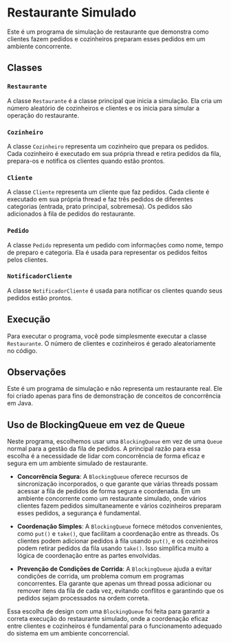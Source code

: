 # Restaurante Simulado

Este é um programa de simulação de restaurante que demonstra como clientes fazem pedidos e cozinheiros preparam esses pedidos em um ambiente concorrente.

## Classes

### `Restaurante`

A classe `Restaurante` é a classe principal que inicia a simulação. Ela cria um número aleatório de cozinheiros e clientes e os inicia para simular a operação do restaurante.

### `Cozinheiro`

A classe `Cozinheiro` representa um cozinheiro que prepara os pedidos. Cada cozinheiro é executado em sua própria thread e retira pedidos da fila, prepara-os e notifica os clientes quando estão prontos.

### `Cliente`

A classe `Cliente` representa um cliente que faz pedidos. Cada cliente é executado em sua própria thread e faz três pedidos de diferentes categorias (entrada, prato principal, sobremesa). Os pedidos são adicionados à fila de pedidos do restaurante.

### `Pedido`

A classe `Pedido` representa um pedido com informações como nome, tempo de preparo e categoria. Ela é usada para representar os pedidos feitos pelos clientes.

### `NotificadorCliente`

A classe `NotificadorCliente` é usada para notificar os clientes quando seus pedidos estão prontos.

## Execução

Para executar o programa, você pode simplesmente executar a classe `Restaurante`. O número de clientes e cozinheiros é gerado aleatoriamente no código.

## Observações

Este é um programa de simulação e não representa um restaurante real. Ele foi criado apenas para fins de demonstração de conceitos de concorrência em Java.
## Uso de BlockingQueue em vez de Queue

Neste programa, escolhemos usar uma `BlockingQueue` em vez de uma `Queue` normal para a gestão da fila de pedidos. A principal razão para essa escolha é a necessidade de lidar com concorrência de forma eficaz e segura em um ambiente simulado de restaurante.

- **Concorrência Segura**: A `BlockingQueue` oferece recursos de sincronização incorporados, o que garante que várias threads possam acessar a fila de pedidos de forma segura e coordenada. Em um ambiente concorrente como um restaurante simulado, onde vários clientes fazem pedidos simultaneamente e vários cozinheiros preparam esses pedidos, a segurança é fundamental.

- **Coordenação Simples**: A `BlockingQueue` fornece métodos convenientes, como `put()` e `take()`, que facilitam a coordenação entre as threads. Os clientes podem adicionar pedidos à fila usando `put()`, e os cozinheiros podem retirar pedidos da fila usando `take()`. Isso simplifica muito a lógica de coordenação entre as partes envolvidas.

- **Prevenção de Condições de Corrida**: A `BlockingQueue` ajuda a evitar condições de corrida, um problema comum em programas concorrentes. Ela garante que apenas um thread possa adicionar ou remover itens da fila de cada vez, evitando conflitos e garantindo que os pedidos sejam processados na ordem correta.

Essa escolha de design com uma `BlockingQueue` foi feita para garantir a correta execução do restaurante simulado, onde a coordenação eficaz entre clientes e cozinheiros é fundamental para o funcionamento adequado do sistema em um ambiente concorrencial.

